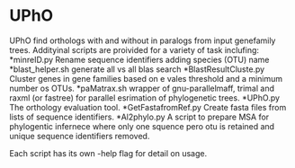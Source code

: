 # UPhO

UPhO find orthologs with and without in paralogs from input genefamily trees.
Addityinal scripts are proivided for a variety of task inclufing:
*minreID.py Rename sequence identifiers adding species (OTU) name
*blast_helper.sh generate all vs all blas search
*BlastResultCluste.py Cluster genes in gene families based on e vales threshold and a minimum number os OTUs.
*paMatrax.sh wrapper of gnu-parallelmaff, trimal and raxml (or fastree) for parallel esrimation of phylogenetic trees.
*UPhO.py The orthology evaluation tool. 
*GetFastafromRef.py Create fasta files from lists of sequence identifiers.
*Al2phylo.py A script to prepare MSA for phylogentic infernece where only one squence pero otu is retained and unique sequence identifiers removed.

Each script has its own  -help flag for detail on usage.

